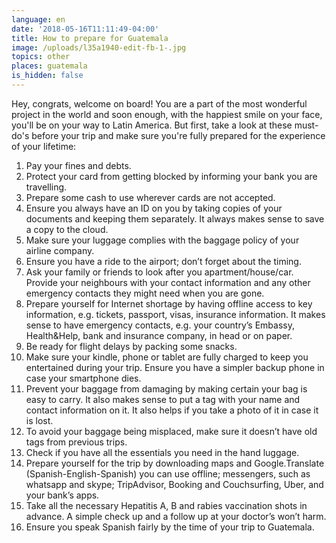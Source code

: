 ```yaml
---
language: en
date: '2018-05-16T11:11:49-04:00'
title: How to prepare for Guatemala
image: /uploads/l35a1940-edit-fb-1-.jpg
topics: other
places: guatemala
is_hidden: false
---
```

Hey, congrats, welcome on board! You are a part of the most wonderful project in the world and soon enough, with the happiest smile on your face, you'll be on your way to Latin America. But first, take a look at these must-do's before your trip and make sure you're fully prepared for the experience of your lifetime:

1. Pay your fines and debts.
2. Protect your card from getting blocked by informing your bank you are travelling.
3. Prepare some cash to use wherever cards are not accepted.
4. Ensure you always have an ID on you by taking copies of your documents and keeping them separately. It always makes sense to save a copy to the cloud.
5. Make sure your luggage complies with the baggage policy of your airline company.
6. Ensure you have a ride to the airport; don’t forget about the timing. 
7. Ask your family or friends to look after you apartment/house/car. Provide your neighbours with your contact information and any other emergency contacts they might need when you are gone.
8. Prepare yourself for Internet shortage by having offline access to key information, e.g. tickets, passport, visas, insurance information. It makes sense to have emergency contacts, e.g. your country’s Embassy, Health&Help, bank and insurance company, in head or on paper.
9. Be ready for flight delays by packing some snacks.
10. Make sure your kindle, phone or tablet are fully charged to keep you entertained during your trip.
    Ensure you have a simpler backup phone in case your smartphone dies.
11. Prevent your baggage from damaging by making certain your bag is easy to carry. It also makes sense to put a tag with your name and contact information on it. It also helps if you take a photo of it in case it is lost.
12. To avoid your baggage being misplaced, make sure it doesn’t have old tags from previous trips. 
13. Check if you have all the essentials you need in the hand luggage.
14. Prepare yourself for the trip by downloading maps and Google.Translate (Spanish-English-Spanish) you can use offline; messengers, such as whatsapp and skype; TripAdvisor, Booking and Couchsurfing, Uber, and your bank’s apps.
15. Take all the necessary Hepatitis A, B and rabies vaccination shots in advance. A simple check up and a follow up at your doctor’s won’t harm. 
16. Ensure you speak Spanish fairly by the time of your trip to Guatemala.
